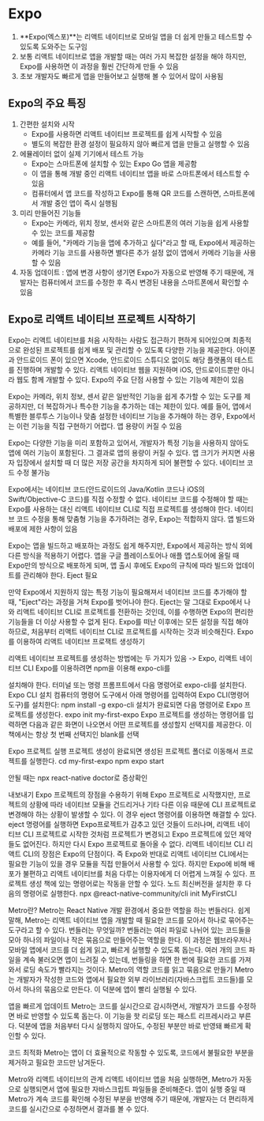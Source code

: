 # Expo

1. **Expo(엑스포)**는 리액트 네이티브로 모바일 앱을 더 쉽게 만들고 테스트할 수 있도록 도와주는 도구임
2. 보통 리액트 네이티브로 앱을 개발할 때는 여러 가지 복잡한 설정을 해야 하지만, Expo를 사용하면 이 과정을 훨씬 간단하게 만들 수 있음
3. 초보 개발자도 빠르게 앱을 만들어보고 실행해 볼 수 있어서 많이 사용됨

## Expo의 주요 특징

1. 간편한 설치와 시작
    - Expo를 사용하면 리액트 네이티브 프로젝트를 쉽게 시작할 수 있음
    - 별도의 복잡한 환경 설정이 필요하지 않아 빠르게 앱을 만들고 실행할 수 있음
2. 에뮬레이터 없이 실제 기기에서 테스트 가능
    - Expo는 스마트폰에 설치할 수 있는 Expo Go 앱을 제공함
    - 이 앱을 통해 개발 중인 리액트 네이티브 앱을 바로 스마트폰에서 테스트할 수 있음
    - 컴퓨터에서 앱 코드를 작성하고 Expo를 통해 QR 코드를 스캔하면, 스마트폰에서 개발 중인 앱이 즉시 실행됨
3. 미리 만들어진 기능들
    - Expo는 카메라, 위치 정보, 센서와 같은 스마트폰의 여러 기능을 쉽게 사용할 수 있는 코드를 제공함
    - 예를 들어, "카메라 기능을 앱에 추가하고 싶다"라고 할 때, Expo에서 제공하는 카메라 기능 코드를 사용하면 별다른 추가 설정 없이 앱에서 카메라 기능을 사용할 수 있음
4. 자동 업데이트 : 앱에 변경 사항이 생기면 Expo가 자동으로 반영해 주기 때문에, 개발자는 컴퓨터에서 코드를 수정한 후 즉시 변경된 내용을 스마트폰에서 확인할 수 있음

## Expo로 리액트 네이티브 프로젝트 시작하기
Expo는 리액트 네이티브를 처음 시작하는 사람도 접근하기 편하게 되어있으며 최종적으로 완성된 프로젝트를 쉽게 배포 및 관리할 수 있도록 다양한 기능을 제공한다.
아이폰과 안드로이드 폰이 있으면 Xcode, 안드로이드 스튜디오 없이도 해당 플랫폼의 테스트를 진행하며 개발할 수 있다.
리액트 네이티브 웹을 지원하며 iOS, 안드로이드뿐만 아니라 웹도 함께 개발할 수 있다.
Expo의 주요 단점
사용할 수 있는 기능에 제한이 있음

Expo는 카메라, 위치 정보, 센서 같은 일반적인 기능을 쉽게 추가할 수 있는 도구를 제공하지만, 더 복잡하거나 특수한 기능을 추가하는 데는 제한이 있다.
예를 들어, 앱에서 특별한 블루투스 기능이나 맞춤 설정한 네이티브 기능을 추가해야 하는 경우, Expo에서는 이런 기능을 직접 구현하기 어렵다.
앱 용량이 커질 수 있음

Expo는 다양한 기능을 미리 포함하고 있어서, 개발자가 특정 기능을 사용하지 않아도 앱에 여러 기능이 포함된다.
그 결과로 앱의 용량이 커질 수 있다. 앱 크기가 커지면 사용자 입장에서 설치할 때 더 많은 저장 공간을 차지하게 되어 불편할 수 있다.
네이티브 코드 수정 불가능

Expo에서는 네이티브 코드(안드로이드의 Java/Kotlin 코드나 iOS의 Swift/Objective-C 코드)를 직접 수정할 수 없다.
네이티브 코드를 수정해야 할 때는 Expo를 사용하는 대신 리액트 네이티브 CLI로 직접 프로젝트를 생성해야 한다.
네이티브 코드 수정을 통해 맞춤형 기능을 추가하려는 경우, Expo는 적합하지 않다.
앱 빌드와 배포에 제한 사항이 있음

Expo는 앱을 빌드하고 배포하는 과정도 쉽게 해주지만, Expo에서 제공하는 방식 외에 다른 방식을 적용하기 어렵다.
앱을 구글 플레이스토어나 애플 앱스토어에 올릴 때 Expo만의 방식으로 배포하게 되며, 앱 출시 후에도 Expo의 규칙에 따라 빌드와 업데이트를 관리해야 한다.
Eject 필요

만약 Expo에서 지원하지 않는 특정 기능이 필요해져서 네이티브 코드를 추가해야 할 때, "Eject"라는 과정을 거쳐 Expo를 벗어나야 한다.
Eject는 말 그대로 Expo에서 나와 리액트 네이티브 CLI로 프로젝트를 전환하는 것인데, 이를 수행하면 Expo의 편리한 기능들을 더 이상 사용할 수 없게 된다. Expo를 떠난 이후에는 모든 설정을 직접 해야 하므로, 처음부터 리액트 네이티브 CLI로 프로젝트를 시작하는 것과 비슷해진다.
Expo를 이용하여 리액트 네이티브 프로잭트 생성하기

리액트 네이티브 프로젝트를 생성하는 방법에는 두 가지가 있음 -> Expo, 리액트 네이티브 CLI
Expo를 이용하려면 npm을 이용해 expo-cli를

 설치해야 한다.
터미널 또는 명령 프롬프트에서 다음 명령어로 expo-cli를 설치한다.
Expo CLI 설치
컴퓨터의 명령어 도구에서 아래 명령어를 입력하여 Expo CLI(명령어 도구)를 설치한다:
npm install -g expo-cli
설치가 완료되면 다음 명령어로 Expo 프로젝트를 생성한다.
expo init my-first-expo
Expo 프로젝트를 생성하는 명령어를 입력하면 다음과 같은 화면이 나오면서 어떤 프로젝트를 생성할지 선택지를 제공한다.
이 책에서는 항상 첫 번째 선택지인 blank를 선택

Expo 프로젝트 실행
프로젝트 생성이 완료되면 생성된 프로젝트 폴더로 이동해서 프로젝트를 실행한다.
cd my-first-expo
npm expo start

안될 때는 npx react-native doctor로 증상확인

내보내기
Expo 프로젝트의 장점을 수용하기 위해 Expo 프로젝트로 시작했지만, 프로젝트의 상황에 따라 네이티브 모듈을 건드리거나 기타 다른 이유 때문에 CLI 프로젝트로 변경해야 하는 상황이 발생할 수 있다.
이 경우 eject 명령어를 이용하면 해결할 수 있다.
eject 명령어를 실행하면 Expo프로젝트가 감추고 있던 것들이 드러나며, 리액트 네이티브 CLI 프로젝트로 시작한 것처럼 프로젝트가 변경되고 Expo 프로젝트에 있던 제약들도 없어진다.
하지만 다시 Expo 프로젝트로 돌아올 수 없다.
리액트 네이티브 CLI
리액트 CLI의 장점은 Expo의 단점이다.
즉 Expo와 반대로 리액트 네이티브 CLI에서는 필요한 기능이 있을 경우 모듈을 직접 만들어서 사용할 수 있다.
하지만 Expo에 비해 배포가 불편하고 리액트 네이티브를 처음 다루는 이용자에게 더 어렵게 느껴질 수 있다.
프로젝트 생성
책에 있는 명령어로는 작동을 안할 수 있다.
노드 최신버전을 설치한 후 다음의 명령어로 실행한다.
npx @react-native-community/cli init MyFirstCLI

Metro란?
Metro는 React Native 개발 환경에서 중요한 역할을 하는 번들러다.
쉽게 말해, Metro는 리액트 네이티브 앱을 개발할 때 필요한 코드를 모아서 하나로 묶어주는 도구라고 할 수 있다.
번들러는 무엇일까?
번들러는 여러 파일로 나뉘어 있는 코드들을 모아 하나의 파일이나 작은 묶음으로 만들어주는 역할을 한다.
이 과정은 웹브라우저나 모바일 앱에서 코드를 더 쉽게 읽고, 빠르게 실행할 수 있도록 돕는다. 여러 개의 코드 파일을 계속 불러오면 앱이 느려질 수 있는데, 번들링을 하면 한 번에 필요한 코드를 가져와서 로딩 속도가 빨라지는 것이다.
Metro의 역할
코드를 읽고 묶음으로 만들기
Metro는 개발자가 작성한 코드와 앱에서 필요한 외부 라이브러리(자바스크립트 코드들)를 모아서 하나의 묶음으로 만든다. 이 덕분에 앱이 빨리 실행될 수 있다.

앱을 빠르게 업데이트
Metro는 코드를 실시간으로 감시하면서, 개발자가 코드를 수정하면 바로 반영할 수 있도록 돕는다. 이 기능을 핫 리로딩 또는 패스트 리프레시라고 부른다. 덕분에 앱을 처음부터 다시 실행하지 않아도, 수정된 부분만 바로 반영돼 빠르게 확인할 수 있다.

코드 최적화
Metro는 앱이 더 효율적으로 작동할 수 있도록, 코드에서 불필요한 부분을 제거하고 필요한 코드만 남겨둔다.

Metro와 리액트 네이티브의 관계
리액트 네이티브 앱을 처음 실행하면, Metro가 자동으로 실행되면서 앱에 필요한 자바스크립트 파일들을 준비해준다.
앱이 실행 중일 때 Metro가 계속 코드를 확인해 수정된 부분을 반영해 주기 때문에, 개발자는 더 편리하게 코드를 실시간으로 수정하면서 결과를 볼 수 있다.